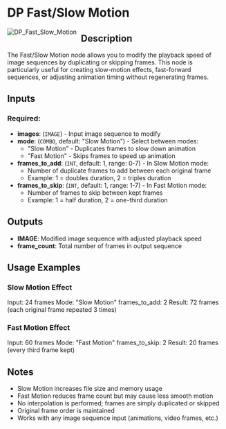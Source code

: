 # DP Fast/Slow Motion

<img src="https://github.com/user-attachments/assets/fast_slow_motion.png" alt="DP_Fast_Slow_Motion" style="float: left; margin-right: 10px;"/>

## Description

The Fast/Slow Motion node allows you to modify the playback speed of image sequences by duplicating or skipping frames. This node is particularly useful for creating slow-motion effects, fast-forward sequences, or adjusting animation timing without regenerating frames.

## Inputs

### Required:
- **images**: (`IMAGE`) - Input image sequence to modify
- **mode**: (`COMBO`, default: "Slow Motion") - Select between modes:
  - "Slow Motion" - Duplicates frames to slow down animation
  - "Fast Motion" - Skips frames to speed up animation
- **frames_to_add**: (`INT`, default: 1, range: 0-7) - In Slow Motion mode:
  - Number of duplicate frames to add between each original frame
  - Example: 1 = doubles duration, 2 = triples duration
- **frames_to_skip**: (`INT`, default: 1, range: 1-7) - In Fast Motion mode:
  - Number of frames to skip between kept frames
  - Example: 1 = half duration, 2 = one-third duration

## Outputs

- **IMAGE**: Modified image sequence with adjusted playback speed
- **frame_count**: Total number of frames in output sequence

## Usage Examples

### Slow Motion Effect
Input: 24 frames
Mode: "Slow Motion"
frames_to_add: 2
Result: 72 frames (each original frame repeated 3 times)

### Fast Motion Effect
Input: 60 frames
Mode: "Fast Motion"
frames_to_skip: 2
Result: 20 frames (every third frame kept)

## Notes

- Slow Motion increases file size and memory usage
- Fast Motion reduces frame count but may cause less smooth motion
- No interpolation is performed; frames are simply duplicated or skipped
- Original frame order is maintained
- Works with any image sequence input (animations, video frames, etc.)
